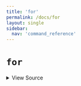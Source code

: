 ```yaml
---
title: 'for'
permalink: /docs/for
layout: single
sidebar:
  nav: 'command_reference'
---
```


# `for`



<details>
  <summary>View Source</summary>

{% highlight sh %}

# Write the function
!fn --shellpen-private writeDSL writeln "for $*"
!fn --shellpen-private writeDSL writeln "do"

# Push the DSL command to run to CLOSE this block
!fn --shellpen-private contexts push "done"
{% endhighlight %}

</details>








